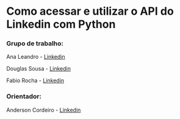<h1>Como acessar e utilizar o API do Linkedin com Python</h1>

<h3>Grupo de trabalho:</h3>

Ana Leandro - [Linkedin](https://www.linkedin.com/in/apmlpet/) 

Douglas Sousa - [Linkedin](https://www.linkedin.com/in/douglas-oliveira-sousa/) 

Fabio Rocha - [Linkedin](https://www.linkedin.com/in/farocha/) 


<h3>Orientador:</h3>

Anderson Cordeiro - [Linkedin](https://www.linkedin.com/in/andercordeiro/)
